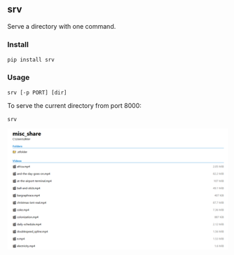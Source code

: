 srv
---

Serve a directory with one command.

### Install

    pip install srv

### Usage

    srv [-p PORT] [dir]

To serve the current directory from port 8000:

    srv

![Screenshot](https://raw.githubusercontent.com/dkter/srv/assets/screenshot.png)